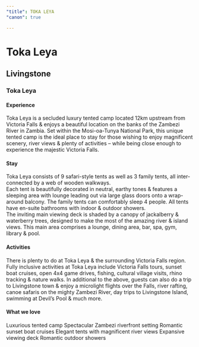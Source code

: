```yaml
---
"title": TOKA LEYA
"canon": true

---
```


# Toka Leya
## Livingstone
### Toka Leya

#### Experience
Toka Leya is a secluded luxury tented camp located 12km upstream from Victoria Falls &amp; enjoys a beautiful location on the banks of the Zambezi River in Zambia.
Set within the Mosi-oa-Tunya National Park, this unique tented camp is the ideal place to stay for those wishing to enjoy magnificent scenery, river views &amp; plenty of activities – while being close enough to experience the majestic Victoria Falls.

#### Stay
Toka Leya consists of 9 safari-style tents as well as 3 family tents, all inter-connected by a web of wooden walkways.  
Each tent is beautifully decorated in neutral, earthy tones &amp; features a sleeping area with lounge leading out via large glass doors onto a wrap-around balcony.  The family tents can comfortably sleep 4 people. 
All tents have en-suite bathrooms with indoor &amp; outdoor showers.  
The inviting main viewing deck is shaded by a canopy of jackalberry &amp; waterberry trees, designed to make the most of the amazing river &amp; island views.  This main area comprises a lounge, dining area, bar, spa, gym, library &amp; pool.

#### Activities
There is plenty to do at Toka Leya &amp; the surrounding Victoria Falls region.  
Fully inclusive activities at Toka Leya include Victoria Falls tours, sunset boat cruises, open 4x4 game drives, fishing, cultural village visits, rhino tracking &amp; nature walks.
In additional to the above, guests can also do a trip to Livingstone town &amp; enjoy a microlight flights over the Falls, river rafting, canoe safaris on the mighty Zambezi River, day trips to Livingstone Island, swimming at Devil’s Pool &amp; much more.


#### What we love
Luxurious tented camp
Spectacular Zambezi riverfront setting
Romantic sunset boat cruises
Elegant tents with magnificent river views
Expansive viewing deck
Romantic outdoor showers